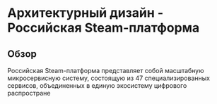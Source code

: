 # Архитектурный дизайн - Российская Steam-платформа

## Обзор

Российская Steam-платформа представляет собой масштабную микросервисную систему, состоящую из 47 специализированных сервисов, объединенных в единую экосистему цифрового распростране